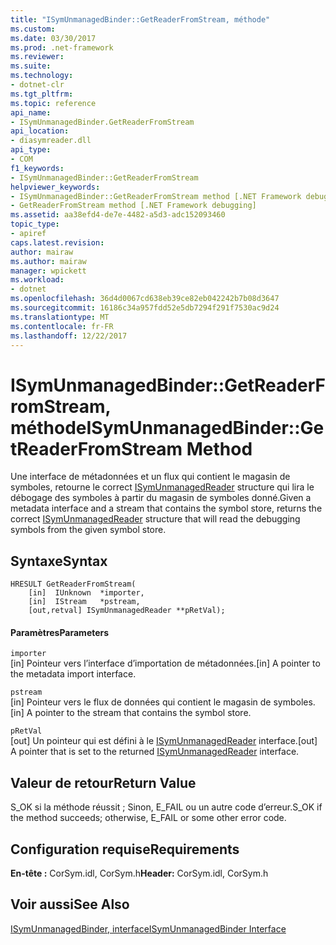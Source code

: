 ```yaml
---
title: "ISymUnmanagedBinder::GetReaderFromStream, méthode"
ms.custom: 
ms.date: 03/30/2017
ms.prod: .net-framework
ms.reviewer: 
ms.suite: 
ms.technology:
- dotnet-clr
ms.tgt_pltfrm: 
ms.topic: reference
api_name:
- ISymUnmanagedBinder.GetReaderFromStream
api_location:
- diasymreader.dll
api_type:
- COM
f1_keywords:
- ISymUnmanagedBinder::GetReaderFromStream
helpviewer_keywords:
- ISymUnmanagedBinder::GetReaderFromStream method [.NET Framework debugging]
- GetReaderFromStream method [.NET Framework debugging]
ms.assetid: aa38efd4-de7e-4482-a5d3-adc152093460
topic_type:
- apiref
caps.latest.revision: 
author: mairaw
ms.author: mairaw
manager: wpickett
ms.workload:
- dotnet
ms.openlocfilehash: 36d4d0067cd638eb39ce82eb042242b7b08d3647
ms.sourcegitcommit: 16186c34a957fdd52e5db7294f291f7530ac9d24
ms.translationtype: MT
ms.contentlocale: fr-FR
ms.lasthandoff: 12/22/2017
---
```

# <a name="isymunmanagedbindergetreaderfromstream-method"></a><span data-ttu-id="23dc8-102">ISymUnmanagedBinder::GetReaderFromStream, méthode</span><span class="sxs-lookup"><span data-stu-id="23dc8-102">ISymUnmanagedBinder::GetReaderFromStream Method</span></span>
<span data-ttu-id="23dc8-103">Une interface de métadonnées et un flux qui contient le magasin de symboles, retourne le correct [ISymUnmanagedReader](isymunmanagedreader-interface.md) structure qui lira le débogage des symboles à partir du magasin de symboles donné.</span><span class="sxs-lookup"><span data-stu-id="23dc8-103">Given a metadata interface and a stream that contains the symbol store, returns the correct [ISymUnmanagedReader](isymunmanagedreader-interface.md) structure that will read the debugging symbols from the given symbol store.</span></span>  
  
## <a name="syntax"></a><span data-ttu-id="23dc8-104">Syntaxe</span><span class="sxs-lookup"><span data-stu-id="23dc8-104">Syntax</span></span>  
  
```  
HRESULT GetReaderFromStream(  
    [in]  IUnknown  *importer,  
    [in]  IStream   *pstream,  
    [out,retval] ISymUnmanagedReader **pRetVal);  
```  
  
#### <a name="parameters"></a><span data-ttu-id="23dc8-105">Paramètres</span><span class="sxs-lookup"><span data-stu-id="23dc8-105">Parameters</span></span>  
 `importer`  
 <span data-ttu-id="23dc8-106">[in] Pointeur vers l’interface d’importation de métadonnées.</span><span class="sxs-lookup"><span data-stu-id="23dc8-106">[in] A pointer to the metadata import interface.</span></span>  
  
 `pstream`  
 <span data-ttu-id="23dc8-107">[in] Pointeur vers le flux de données qui contient le magasin de symboles.</span><span class="sxs-lookup"><span data-stu-id="23dc8-107">[in] A pointer to the stream that contains the symbol store.</span></span>  
  
 `pRetVal`  
 <span data-ttu-id="23dc8-108">[out] Un pointeur qui est défini à le [ISymUnmanagedReader](isymunmanagedreader-interface.md) interface.</span><span class="sxs-lookup"><span data-stu-id="23dc8-108">[out] A pointer that is set to the returned [ISymUnmanagedReader](isymunmanagedreader-interface.md) interface.</span></span>  
  
## <a name="return-value"></a><span data-ttu-id="23dc8-109">Valeur de retour</span><span class="sxs-lookup"><span data-stu-id="23dc8-109">Return Value</span></span>  
 <span data-ttu-id="23dc8-110">S_OK si la méthode réussit ; Sinon, E_FAIL ou un autre code d’erreur.</span><span class="sxs-lookup"><span data-stu-id="23dc8-110">S_OK if the method succeeds; otherwise, E_FAIL or some other error code.</span></span>  
  
## <a name="requirements"></a><span data-ttu-id="23dc8-111">Configuration requise</span><span class="sxs-lookup"><span data-stu-id="23dc8-111">Requirements</span></span>  
 <span data-ttu-id="23dc8-112">**En-tête :** CorSym.idl, CorSym.h</span><span class="sxs-lookup"><span data-stu-id="23dc8-112">**Header:** CorSym.idl, CorSym.h</span></span>  
  
## <a name="see-also"></a><span data-ttu-id="23dc8-113">Voir aussi</span><span class="sxs-lookup"><span data-stu-id="23dc8-113">See Also</span></span>  
 [<span data-ttu-id="23dc8-114">ISymUnmanagedBinder, interface</span><span class="sxs-lookup"><span data-stu-id="23dc8-114">ISymUnmanagedBinder Interface</span></span>](../../../../docs/framework/unmanaged-api/diagnostics/isymunmanagedbinder-interface.md)
